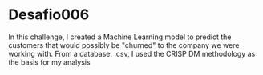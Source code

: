 # Desafio006
In this challenge, I created a Machine Learning model to predict the customers that would possibly be "churned" to the company we were working with. From a database. .csv, I used the CRISP DM methodology as the basis for my analysis
